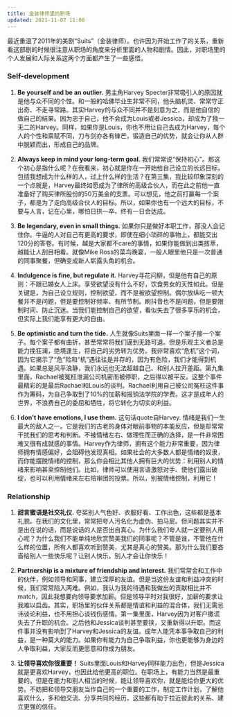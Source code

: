 ```yaml
---
title: 金装律师里的职场
updated: 2021-11-07 11:00
---
```


<!-- <p align="center">
<img src="/images/listening.jpeg" alt="listening" width="200"/>
</p> -->

最近重温了2011年的美剧“Suits”（金装律师）。也许因为开始工作了的关系，重新看这部剧的时候很注意从职场的角度来分析里面的人物和剧情。因此，对职场里的个人发展和人际关系这两个方面都产生了一些感悟。

### Self-development

1. **Be yourself and be an outlier.** 男主角Harvey Specter非常吸引人的原因就是他与众不同的个性。和一般的哈佛毕业生非常不同，他头脑机灵、常常守正出奇、不走寻常路。其实Harvey的与众不同并不是刻意为之，而是他自信的做自己的结果。因为忠于自己，他不会成为Louis或者Jessica，却成为了独一无二的Harvey。同样，如果你是Louis，你也不用让自己去成为Harvey，每个人的个性和禀赋不同，刀与剑亦各有锋芒，锻造自己的优势，就会让你从人群中脱颖而出，形成自己的品牌。

2. **Always keep in mind your long-term goal.** 我们常常说“保持初心”。那这个初心是指什么呢？在我看来，初心就是你在一开始给自己设立的长远目标，包括我想成为什么样的人，过上什么样的生活？在第三集，我比较印象深刻的一个点就是，Harvey最终如愿成为了律所的高级合伙人，而在此之前他一直准备好了购买律所股份的50万美金的支票。可以想见，他之前打赢每一个案子，都是为了走向高级合伙人的目标。所以，如果你也有一个远大的目标，不要与人言，记在心里，哪怕日拱一卒，终有一日会达成。

3. **Be legendary, even in small things.** 如果你只是做好本职工作，那没人会记住你。牛逼的人对自己有更高的要求，即使在细小琐碎的事物上，都能交出120分的答卷。有时候，越是大家都不care的事情，如果你能做到出类拔萃，越能让人刮目相看。就像Mike Ross的菜鸟晚宴，一般人眼里他只是一次普通的同事聚餐，但确变成新人崭露头角的机会。

4. **Indulgence is fine, but regulate it.** Harvey寻花问柳，但是他有自己的原则：不跟已婚女人上床。享受欲望没有什么不好，饮食男女的天性如此。但是关键是，为自己设立规则，控制欲望，而不是被欲望控制。偶尔放纵吃一顿大餐并不是问题，但是要控制好频率、有所节制。刷抖音也不是问题，但是要限制时间、防止沉迷。当我们能控制自己的欲望，看似失去了很多享乐的机会，但实际上我们能享有更大的自由。

5. **Be optimistic and turn the tide.** 人生就像Suits里面一样一个案子接一个案子。每个案子都有曲折，甚至常常将我们逼到无路可退。但是乐观主义者总是能力挽狂澜，绝境逢生，将自己的劣势转为优势。我非常喜欢“危机”这个词，因为它揭示了“危”险和“机”遇往往是并存的，因为有危险，我们才能得到机遇。如果总是风平浪静，我们永远也无法超越自己、和别人拉开差距。第九集里面，Rachael被冤枉泄漏公司机密而被停职，之后得以被平反。这整个事件最精彩的是最后Rachael和Louis的谈判。Rachael利用自己被公司冤枉这件事作为筹码，为自己争取到了10%的加薪和报销法学院的学费。这才是成年人的世界，不浪费自己的委屈和牺牲，将它转化为切实的利益。

6. **I don't have emotions, I use them.** 这句话quote自Harvey. 情绪是我们一生最大的敌人之一。它是我们的古老的身体对眼前事物的本能反应，但是却常常干扰我们的思考和判断。不被情绪左右、做理性而正确的选择，是一件非常困难又很有成就感的事情。Harvey作为律师，拥有这个能力非常重要，因为律师拥有情感偏好，会阻碍他发现真相。如果社会的大多数人都是情绪的奴隶，而你能摆脱情绪的控制，那么你会相比其他人拥有巨大的优势：利用别人的情绪来影响甚至控制他们。比如，律师可以使用言语激怒对手、使他们露出破绽，也可以利用情绪来左右陪审团的投票。所以，别被情绪控制，利用它！


### Relationship

1. **甜言蜜语是社交礼仪.** 夸奖别人气色好、衣服好看、工作出色，这些都是基本礼貌。在我们的文化里，常常把夸人污名化为虚伪、拍马屁。但问题其实并不是出在说的话，而是说话的人是否出自真心。为什么我们夸人就一定要别人用心呢？为什么我们不能单纯地欣赏赞美我们的同事呢？不管是谁，不管他在什么样的位置，所有人都喜欢听到赞美，尤其是真心的赞美。那为什么我们要吝啬给别人一些快乐呢？让别人快乐，别人才会让你快乐！

2. **Partnership is a mixture of friendship and interest.** 我们常常会和工作中的伙伴，例如领导和同事，建立深厚的友谊。但是当这份友谊和利益冲突的时候，我们常常陷入两难。例如，我认为我的待遇和我做出的贡献相比并不match，因此我想要向领导要求加薪。但是领导平时对我很好，加薪的要求让我难以启齿。其实，职场里的伙伴关系都是情谊和利益的混合体，我们无需忌讳谈论利益，也不用担心谈钱伤感情。第一集里面，Harvey因为对客户撒谎失去了升职的机会。之后他和Jessica谈判甚至要挟，又重新得以升职。而这件事并没有影响到了Harvey和Jessica的友谊。成年人能凭本事争取自己的利益，是一种莫大的能力。如果你有能力为自己争取利益，你也更能够为身边的人争取利益，大家反而更愿意和你成为朋友。

3. **让领导喜欢你很重要！** Suits里面Louis和Harvey同样能力出色，但是Jessica就是更喜欢Harvey，也因此给他更高的职位。在职场上，有能力当然是最重要的。但是在能力和别人相当的时候，能让领导喜欢你，就是能给你更大的优势。不妨把和领导交朋友当作自己的一个重要的工作，制定工作计划，了解他喜欢什么，多和他交流、分享共同的经历，这些都有助于拉近彼此的关系、建立更强的信任。